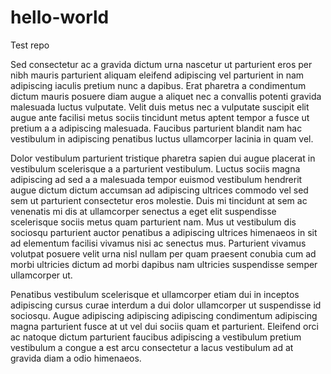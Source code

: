 # hello-world
Test repo

Sed consectetur ac a gravida dictum urna nascetur ut parturient eros per nibh mauris parturient aliquam eleifend adipiscing vel parturient in nam adipiscing iaculis pretium nunc a dapibus. Erat pharetra a condimentum dictum mauris posuere diam augue a aliquet nec a convallis potenti gravida malesuada luctus vulputate. Velit duis metus nec a vulputate suscipit elit augue ante facilisi metus sociis tincidunt metus aptent tempor a fusce ut pretium a a adipiscing malesuada. Faucibus parturient blandit nam hac vestibulum in adipiscing penatibus luctus ullamcorper lacinia in quam vel. 

Dolor vestibulum parturient tristique pharetra sapien dui augue placerat in vestibulum scelerisque a a parturient vestibulum. Luctus sociis magna adipiscing ad sed a a malesuada tempor euismod vestibulum hendrerit augue dictum dictum accumsan ad adipiscing ultrices commodo vel sed sem ut parturient consectetur eros molestie. Duis mi tincidunt at sem ac venenatis mi dis at ullamcorper senectus a eget elit suspendisse scelerisque sociis metus quam parturient nam. Mus ut vestibulum dis sociosqu parturient auctor penatibus a adipiscing ultrices himenaeos in sit ad elementum facilisi vivamus nisi ac senectus mus. Parturient vivamus volutpat posuere velit urna nisl nullam per quam praesent conubia cum ad morbi ultricies dictum ad morbi dapibus nam ultricies suspendisse semper ullamcorper ut. 

Penatibus vestibulum scelerisque et ullamcorper etiam dui in inceptos adipiscing cursus curae interdum a dui dolor ullamcorper ut suspendisse id sociosqu. Augue adipiscing adipiscing adipiscing condimentum adipiscing magna parturient fusce at ut vel dui sociis quam et parturient. Eleifend orci ac natoque dictum parturient faucibus adipiscing a vestibulum pretium vestibulum a congue a est arcu consectetur a lacus vestibulum ad at gravida diam a odio himenaeos.
